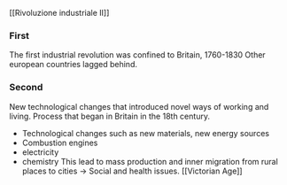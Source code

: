 [[Rivoluzione industriale II]]
### First
The first industrial revolution was confined to Britain, 1760-1830
Other european countries lagged behind. 
### Second
New technological changes that introduced novel ways of working and living. Process that began in Britain in the 18th century. 
- Technological changes such as new materials, new energy sources
- Combustion engines
- electricity 
- chemistry
This lead to mass production and inner migration from rural places to cities -> Social and health issues. 
[[Victorian Age]]